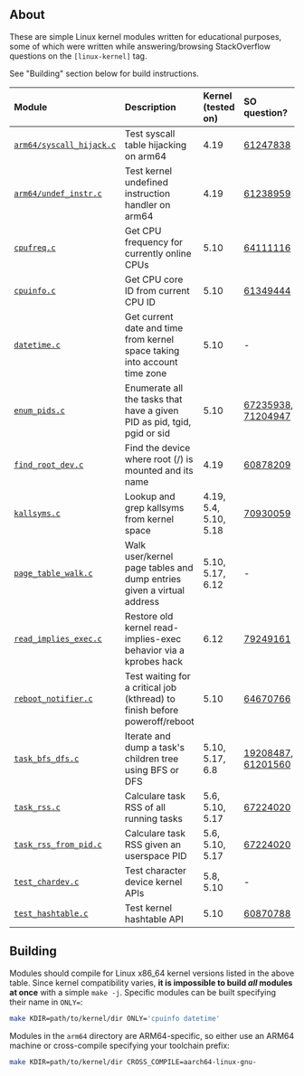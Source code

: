 ## About

These are simple Linux kernel modules written for educational purposes, some of
which were written while answering/browsing StackOverflow questions on the
`[linux-kernel]` tag.

See "Building" section below for build instructions.

| Module                                             | Description                                                                | Kernel (tested on)    | SO question?                                 |
|:---------------------------------------------------|:---------------------------------------------------------------------------|:----------------------|:---------------------------------------------|
| [`arm64/syscall_hijack.c`](arm64/syscall_hijack.c) | Test syscall table hijacking on arm64                                      | 4.19                  | [61247838][q61247838]                        |
| [`arm64/undef_instr.c`](arm64/undef_instr.c)       | Test kernel undefined instruction handler on arm64                         | 4.19                  | [61238959][q61238959]                        |
| [`cpufreq.c`](cpufreq.c)                           | Get CPU frequency for currently online CPUs                                | 5.10                  | [64111116][q64111116]                        |
| [`cpuinfo.c`](cpuinfo.c)                           | Get CPU core ID from current CPU ID                                        | 5.10                  | [61349444][q61349444]                        |
| [`datetime.c`](datetime.c)                         | Get current date and time from kernel space taking into account time zone  | 5.10                  | -                                            |
| [`enum_pids.c`](enum_pids.c)                       | Enumerate all the tasks that have a given PID as pid, tgid, pgid or sid    | 5.10                  | [67235938][q67235938], [71204947][q71204947] |
| [`find_root_dev.c`](find_root_dev.c)               | Find the device where root (/) is mounted and its name                     | 4.19                  | [60878209][q60878209]                        |
| [`kallsyms.c`](kallsyms.c)                         | Lookup and grep kallsyms from kernel space                                 | 4.19, 5.4, 5.10, 5.18 | [70930059][q70930059]                        |
| [`page_table_walk.c`](page_table_walk.c)           | Walk user/kernel page tables and dump entries given a virtual address      | 5.10, 5.17, 6.12      | -                                            |
| [`read_implies_exec.c`](read_implies_exec.c)       | Restore old kernel read-implies-exec behavior via a kprobes hack           | 6.12                  | [79249161][q79249161]                        |
| [`reboot_notifier.c`](reboot_notifier.c)           | Test waiting for a critical job (kthread) to finish before poweroff/reboot | 5.10                  | [64670766][q64670766]                        |
| [`task_bfs_dfs.c`](task_bfs_dfs.c)                 | Iterate and dump a task's children tree using BFS or DFS                   | 5.10, 5.17, 6.8       | [19208487][q19208487], [61201560][q61201560] |
| [`task_rss.c`](task_rss.c)                         | Calculare task RSS of all running tasks                                    | 5.6, 5.10, 5.17       | [67224020][q67224020]                        |
| [`task_rss_from_pid.c`](task_rss_from_pid.c)       | Calculare task RSS given an userspace PID                                  | 5.6, 5.10, 5.17       | [67224020][q67224020]                        |
| [`test_chardev.c`](test_chardev.c)                 | Test character device kernel APIs                                          | 5.8, 5.10             | -                                            |
| [`test_hashtable.c`](test_hashtable.c)             | Test kernel hashtable API                                                  | 5.10                  | [60870788][q60870788]                        |

## Building

Modules should compile for Linux x86_64 kernel versions listed in the above
table. Since kernel compatibility varies, **it is impossible to build
*all* modules at once** with a simple `make -j`. Specific modules can be built
specifying their name in `ONLY=`:

```bash
make KDIR=path/to/kernel/dir ONLY='cpuinfo datetime'
```

Modules in the `arm64` directory are ARM64-specific, so either use an ARM64
machine or cross-compile specifying your toolchain prefix:

```bash
make KDIR=path/to/kernel/dir CROSS_COMPILE=aarch64-linux-gnu-
```

[q19208487]: https://stackoverflow.com/q/19208487/3889449
[q60870788]: https://stackoverflow.com/q/60870788/3889449
[q60878209]: https://stackoverflow.com/q/60878209/3889449
[q61201560]: https://stackoverflow.com/q/61201560/3889449
[q61238959]: https://stackoverflow.com/q/61238959/3889449
[q61247838]: https://stackoverflow.com/q/61247838/3889449
[q61349444]: https://stackoverflow.com/q/61349444/3889449
[q64111116]: https://stackoverflow.com/q/64111116/3889449
[q64670766]: https://stackoverflow.com/q/64670766/3889449
[q67224020]: https://stackoverflow.com/q/67224020/3889449
[q67235938]: https://stackoverflow.com/q/67235938/3889449
[q70930059]: https://stackoverflow.com/q/70930059/3889449
[q71204947]: https://stackoverflow.com/q/71204947/3889449
[q79249161]: https://stackoverflow.com/q/79249161/3889449

